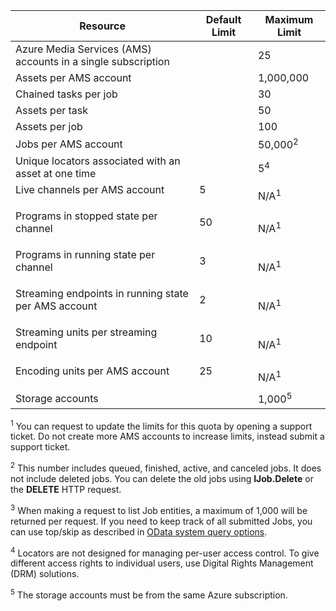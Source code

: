 Resource|Default Limit|Maximum Limit
---|---|---
Azure Media Services (AMS) accounts in a single subscription||25
Assets per AMS account||1,000,000
Chained tasks per job||30
Assets per task||50
Assets per job||100
Jobs per AMS account ||50,000<sup>2</sup>
Unique locators associated with an asset at one time||5<sup>4</sup>
Live channels per AMS account </p></td>|5</p></td>|N/A<sup>1</sup>
Programs in stopped state per channel </p></td>|50</p></td>|N/A<sup>1</sup>
Programs in running state per channel </p></td>|3</p></td>|N/A<sup>1</sup>
Streaming endpoints in running state per AMS account</p></td>|2</p></td>|N/A<sup>1</sup>
Streaming units per streaming endpoint </p></td>|10 </p></td>|N/A<sup>1</sup>
Encoding units per AMS account </p></td>|25</p></td>|N/A<sup>1</sup>
Storage accounts | |1,000<sup>5</sup>

<sup>1</sup> You can request to update the limits for this quota by opening a support ticket. Do not create more AMS accounts to increase limits, instead submit a support ticket.

<sup>2</sup> This number includes queued, finished, active, and canceled jobs. It does not include deleted jobs. You can delete the old jobs using **IJob.Delete** or the **DELETE** HTTP request.

<sup>3</sup> When making a request to list Job entities, a maximum of 1,000 will be returned per request. If you need to keep track of all submitted Jobs, you can use top/skip as described in [OData system query options](http://msdn.microsoft.com/zh-cn/library/gg309461.aspx).

<sup>4</sup> Locators are not designed for managing per-user access control. To give different access rights to individual users, use Digital Rights Management (DRM) solutions.

<sup>5</sup> The storage accounts must be from the same Azure subscription.
